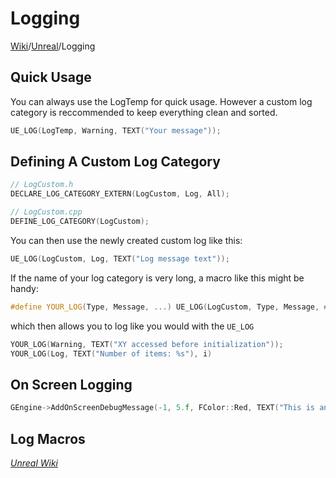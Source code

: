 # Logging
[Wiki](../readme.md)/[Unreal](readme.md)/Logging

## Quick Usage
You can always use the LogTemp for quick usage. However a custom log category is reccommended to keep everything clean and sorted.

```c++
UE_LOG(LogTemp, Warning, TEXT("Your message"));
```

## Defining A Custom Log Category

```c++
// LogCustom.h
DECLARE_LOG_CATEGORY_EXTERN(LogCustom, Log, All);
```

```c++
// LogCustom.cpp
DEFINE_LOG_CATEGORY(LogCustom);
```

You can then use the newly created custom log like this:
```c++
UE_LOG(LogCustom, Log, TEXT("Log message text"));
```

If the name of your log category is very long, a macro like this might be handy:
```c++
#define YOUR_LOG(Type, Message, ...) UE_LOG(LogCustom, Type, Message, ##__VA_ARGS__);
```

which then allows you to log like you would with the ```UE_LOG```
```c++
YOUR_LOG(Warning, TEXT("XY accessed before initialization"));
YOUR_LOG(Log, TEXT("Number of items: %s"), i)
```

## On Screen Logging
```c++
GEngine->AddOnScreenDebugMessage(-1, 5.f, FColor::Red, TEXT("This is an on screen message!"));
```

## Log Macros
[_Unreal Wiki_](https://wiki.unrealengine.com/Log_Macro_with_Netmode_and_Colour)
